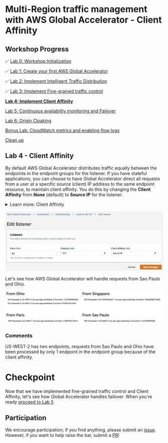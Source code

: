 # Multi-Region traffic management with AWS Global Accelerator - Client Affinity

## Workshop Progress
✅ [Lab 0: Workshop Initialization](../lab-0-init)

✅ [Lab 1: Create your first AWS Global Accelerator](../lab-1-create-aws-global-accelerator)

✅ [Lab 2: Implement Intelligent Traffic Distribution](../lab-2-traffic-distribution)

✅ [Lab 3: Implement Fine-grained traffic control](../lab-3-fine-grained-control)

**[Lab 4: Implement Client Affinity](../lab-4-client-affinity)**

[Lab 5: Continuous availability monitoring and Failover](../lab-5-observability)

[Lab 6: Origin Cloaking](../lab-6-origin-cloaking)

[Bonus Lab: CloudWatch metrics and enabling flow logs](../bonus-lab)

[Clean up](../clean-up)

## Lab 4 - Client Affinity

By default AWS Global Accelerator distributes traffic equally between the endpoints in the endpoint groups for the listener. If you have stateful applications, you can choose to have Global Accelerator direct all requests from a user at a specific source (client) IP address to the same endpoint resource, to maintain client affinity. You do this by changing the **Client Affinity** from **None** (default) to **Source IP** for the listener.

<details>
<summary>Learn more: Client Affinity</summary>

Global Accelerator uses a consistent-flow hashing algorithm to choose the optimal endpoint for a user's connection. For more information, see our [documentation](https://docs.aws.amazon.com/global-accelerator/latest/dg/about-listeners.html#about-listeners-client-affinity)

</details>

<kbd>![x](images/client-affinity.png)</kbd>

Let's see how AWS Global Accelerator will handle requests from Sao Paulo and Ohio.

<kbd>![x](images/sao-paulo-client-affinity.png)</kbd>

### Comments

US-WEST-2 has two endpoints, requests from Sao Paulo and Ohio have been processed by only 1 endpoint in the endpoint group because of the client affinity.

<a name="lab6"/>

# Checkpoint

Now that we have implemented fine-grained traffic control and Client Affinity, let's see how Global Accelerator handles failover. When you're ready [proceed to Lab 5](../lab-5-observability)

## Participation

We encourage participation; if you find anything, please submit an [issue](https://github.com/aws-samples/aws-global-accelerator-workshop/issues). However, if you want to help raise the bar, submit a [PR](https://github.com/aws-samples/aws-global-accelerator-workshop/pulls)!
